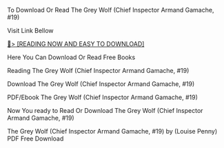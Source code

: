 To Download Or Read The Grey Wolf (Chief Inspector Armand Gamache, #19)

Visit Link Bellow

<a href="https://uk.ebookarea.xyz/?book=203578881-the-grey-wolf">📖&gt; [READING NOW AND EASY TO DOWNLOAD]</a>

Here You Can Download Or Read Free Books

Reading The Grey Wolf (Chief Inspector Armand Gamache, #19)

Download The Grey Wolf (Chief Inspector Armand Gamache, #19)

PDF/Ebook The Grey Wolf (Chief Inspector Armand Gamache, #19)

Now You ready to Read Or Download The Grey Wolf (Chief Inspector Armand Gamache, #19)

The Grey Wolf (Chief Inspector Armand Gamache, #19) by (Louise Penny) PDF Free Download
